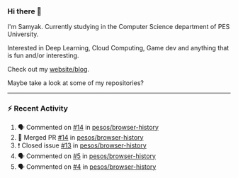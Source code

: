 ### Hi there 👋

I'm Samyak. Currently studying in the Computer Science department of PES University.

Interested in Deep Learning, Cloud Computing, Game dev and anything that is fun and/or interesting.

Check out my [website/blog](https://samyak2.github.io/).

Maybe take a look at some of my repositories?

---

### :zap: Recent Activity

<!--START_SECTION:activity-->
1. 🗣 Commented on [#14](https://github.com//pesos/browser-history/issues/14) in [pesos/browser-history](https://github.com//pesos/browser-history)
2. 🎉 Merged PR [#14](https://github.com//pesos/browser-history/pull/14) in [pesos/browser-history](https://github.com//pesos/browser-history)
3. ❗️ Closed issue [#13](https://github.com//pesos/browser-history/issues/13) in [pesos/browser-history](https://github.com//pesos/browser-history)
4. 🗣 Commented on [#5](https://github.com//pesos/browser-history/issues/5) in [pesos/browser-history](https://github.com//pesos/browser-history)
5. 🗣 Commented on [#4](https://github.com//pesos/browser-history/issues/4) in [pesos/browser-history](https://github.com//pesos/browser-history)
<!--END_SECTION:activity-->
